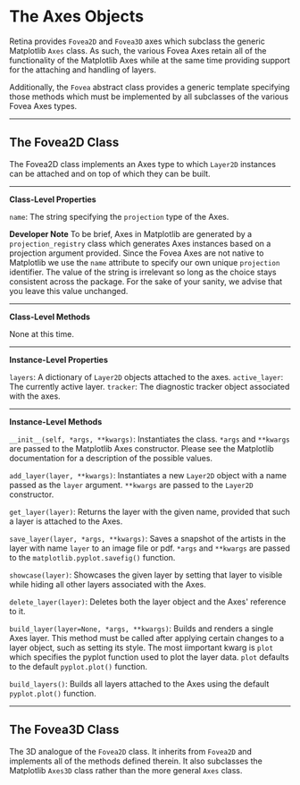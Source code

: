 # The Axes Objects

Retina provides `Fovea2D` and `Fovea3D` axes which subclass the generic Matplotlib `Axes` class.
As such, the various Fovea Axes retain all of the functionality of the Matplotlib Axes while at
the same time providing support for the attaching and handling of layers.

Additionally, the `Fovea` abstract class provides a generic template specifying those methods
which must be implemented by all subclasses of the various Fovea Axes types.

-----------------------------------

## The Fovea2D Class

The Fovea2D class implements an Axes type to which `Layer2D` instances can be attached and on
top of which they can be built.

-----------------------------------

**Class-Level Properties**

`name`: The string specifying the `projection` type of the Axes.

**Developer Note**
To be brief, Axes in Matplotlib are generated by a `projection_registry` class which generates Axes
instances based on a projection argument provided. Since the Fovea Axes are not native to Matplotlib
we use the `name` attribute to specify our own unique `projection` identifier. The value of the
string is irrelevant so long as the choice stays consistent across the package. For the sake of your
sanity, we advise that you leave this value unchanged.

----------------------------------

**Class-Level Methods**

None at this time.

----------------------------------

**Instance-Level Properties**

`layers`: A dictionary of `Layer2D` objects attached to the axes.
`active_layer`: The currently active layer.
`tracker`: The diagnostic tracker object associated with the axes.

----------------------------------

**Instance-Level Methods**

`__init__(self, *args, **kwargs)`: Instantiates the class. `*args` and `**kwargs` are passed to the
Matplotlib Axes constructor. Please see the Matplotlib documentation for a description of the possible
values.

`add_layer(layer, **kwargs)`: Instantiates a new `Layer2D` object with a name passed as the `layer` argument.
`**kwargs` are passed to the `Layer2D` constructor.

`get_layer(layer)`: Returns the layer with the given name, provided that such a layer is attached to the Axes.

`save_layer(layer, *args, **kwargs)`: Saves a snapshot of the artists in the layer with name `layer`
to an image file or pdf. `*args` and `**kwargs` are passed to the `matplotlib.pyplot.savefig()` function.

`showcase(layer)`: Showcases the given layer by setting that layer to visible while hiding all other layers
associated with the Axes.

`delete_layer(layer)`: Deletes both the layer object and the Axes' reference to it.

`build_layer(layer=None, *args, **kwargs)`: Builds and renders a single Axes layer. This method must be called
after applying certain changes to a layer object, such as setting its style. The most iimportant kwarg is
`plot` which specifies the pyplot function used to plot the layer data. `plot` defaults to the default
`pyplot.plot()` function.

`build_layers()`: Builds all layers attached to the Axes using the default `pyplot.plot()` function.

----------------------------------

## The Fovea3D Class

The 3D analogue of the `Fovea2D` class. It inherits from `Fovea2D` and implements all of the methods defined
therein. It also subclasses the Matplotlib `Axes3D` class rather than the more general `Axes` class.


